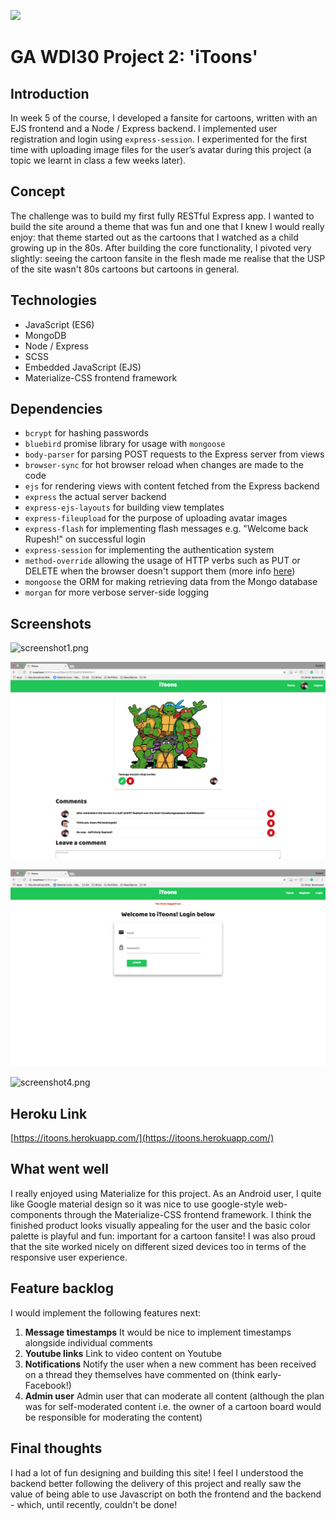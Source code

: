 ![](https://www.coindesk.com/wp-content/themes/coindesk2/images/events/consensus-2015/sponsors-and-partners/general-assembly.png)

# GA WDI30 Project 2: 'iToons'

## Introduction

In week 5 of the course, I developed a fansite for cartoons, written with an EJS frontend and a Node / Express backend. I implemented user registration and login using `express-session`. I experimented for the first time with uploading image files for the user’s avatar during this project (a topic we learnt in class a few weeks later).

## Concept

The challenge was to build my first fully RESTful Express app. I wanted to build the site around a theme that was fun and one that I knew I would really enjoy: that theme started out as the cartoons that I watched as a child growing up in the 80s. After building the core functionality, I pivoted very slightly: seeing the cartoon fansite in the flesh made me realise that the USP of the site wasn't 80s cartoons but cartoons in general.

## Technologies

* JavaScript (ES6)
* MongoDB
* Node / Express
* SCSS
* Embedded JavaScript (EJS)
* Materialize-CSS frontend framework

## Dependencies

* `bcrypt` for hashing passwords
* `bluebird` promise library for usage with `mongoose`
* `body-parser` for parsing POST requests to the Express server from views
* `browser-sync` for hot browser reload when changes are made to the code
* `ejs` for rendering views with content fetched from the Express backend
* `express` the actual server backend
* `express-ejs-layouts` for building view templates
* `express-fileupload` for the purpose of uploading avatar images
* `express-flash` for implementing flash messages e.g. "Welcome back Rupesh!" on successful login
* `express-session` for implementing the authentication system
* `method-override` allowing the usage of HTTP verbs such as PUT or DELETE when the browser doesn't support them (more info [here](https://github.com/expressjs/method-override))
* `mongoose` the ORM for making retrieving data from the Mongo database
* `morgan` for more verbose server-side logging


## Screenshots

![screenshot1.png](/screenshots/screenshot1.png)

![screenshot2.png](/screenshots/screenshot2.png)

![screenshot3.png](/screenshots/screenshot3.png)

![screenshot4.png](/screenshots/screenshot4.png)

## Heroku Link
[https://itoons.herokuapp.com/](https://itoons.herokuapp.com/)

## What went well

I really enjoyed using Materialize for this project. As an Android user, I quite like Google material design so it was nice to use google-style web-components through the Materialize-CSS frontend framework. I think the finished product looks visually appealing for the user and the basic color palette is playful and fun: important for a cartoon fansite! I was also proud that the site worked nicely on different sized devices too in terms of the responsive user experience.

## Feature backlog

I would implement the following features next:

1. **Message timestamps** It would be nice to implement timestamps alongside individual comments
2. **Youtube links** Link to video content on Youtube
3. **Notifications** Notify the user when a new comment has been received on a thread they themselves have commented on (think early-Facebook!)
4. **Admin user** Admin user that can moderate all content (although the plan was for self-moderated content i.e. the owner of a cartoon board would be responsible for moderating the content)

## Final thoughts

I had a lot of fun designing and building this site! I feel I understood the backend better following the delivery of this project and really saw the value of being able to use Javascript on both the frontend and the backend - which, until recently, couldn't be done!
